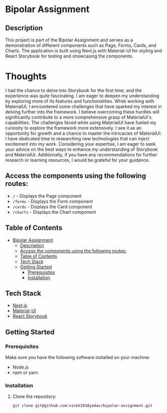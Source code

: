 # Bipolar Assignment

## Description

This project is part of the Bipolar Assignment and serves as a demonstration of different components such as Page, Forms, Cards, and Charts. The application is built using Next.js with Material-UI for styling and React Storybook for testing and showcasing the components.

# Thoughts
I had the chance to delve into Storybook for the first time, and the experience was quite fascinating. I am eager to deepen my understanding by exploring more of its features and functionalities.
While working with MaterialUI, I encountered some challenges that have sparked my interest in delving further into the framework. I believe overcoming these hurdles will significantly contribute to a more comprehensive grasp of MaterialUI's capabilities.
The challenges faced while using MaterialUI have fueled my curiosity to explore the framework more extensively. I see it as an opportunity for growth and a chance to master the intricacies of MaterialUI.
I have dedicated time to researching new technologies that can inject excitement into my work.
Considering your expertise, I am eager to seek your advice on the best ways to enhance my understanding of Storybook and MaterialUI. Additionally, if you have any recommendations for further research or learning resources, I would be grateful for your guidance.

## Access the components using the following routes:

 - `/` - Displays the Page component
 - `/forms` - Displays the Form component
 - `/cards` - Displays the Card component
 - `/charts` - Displays the Chart component

## Table of Contents

- [Bipolar Assignment](#bipolar-assignment)
  - [Description](#description)
  - [Access the components using the following routes:](#access-the-components-using-the-following-routes)
  - [Table of Contents](#table-of-contents)
  - [Tech Stack](#tech-stack)
  - [Getting Started](#getting-started)
    - [Prerequisites](#prerequisites)
    - [Installation](#installation)

## Tech Stack

- [Next.js](https://nextjs.org/)
- [Material-UI](https://material-ui.com/)
- [React Storybook](https://storybook.js.org/)

## Getting Started

### Prerequisites

Make sure you have the following software installed on your machine:

- Node.js
- npm or yarn

### Installation

1. Clone the repository:

   ```bash
   git clone git@github.com:vivek1918yadav/bipolar-assignment.git


